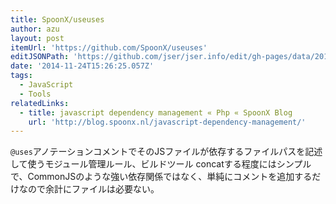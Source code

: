 ```yaml
---
title: SpoonX/useuses
author: azu
layout: post
itemUrl: 'https://github.com/SpoonX/useuses'
editJSONPath: 'https://github.com/jser/jser.info/edit/gh-pages/data/2014/11/index.json'
date: '2014-11-24T15:26:25.057Z'
tags:
  - JavaScript
  - Tools
relatedLinks:
  - title: javascript dependency management « Php « SpoonX Blog
    url: 'http://blog.spoonx.nl/javascript-dependency-management/'
---
```

`@uses`アノテーションコメントでそのJSファイルが依存するファイルパスを記述して使うモジュール管理ルール、ビルドツール
concatする程度にはシンプルで、CommonJSのような強い依存関係ではなく、単純にコメントを追加するだけなので余計にファイルは必要ない。
